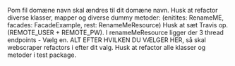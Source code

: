 Pom fil domæne navn skal ændres til dit domæne navn. 
Husk at refactor diverse klasser, mapper og diverse dummy metoder:
(enitites: RenameME, facades: FacadeExample, rest: RenameMeResource) 
Husk at sæt Travis op. (REMOTE_USER + REMOTE_PW).
I renameMeResource ligger der 3 thread endpoints - 
Vælg en. ALT EFTER HVILKEN DU VÆLGER HER, så skal webscraper refactors i efter dit valg. 
Husk at refactor alle klasser og metoder i test package.


